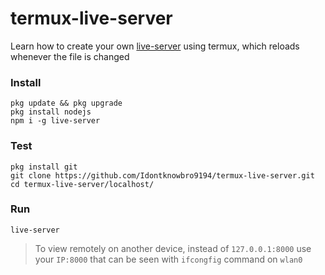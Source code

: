 
# termux-live-server
Learn how to create your own [live-server](https://github.com/tapio/live-server)
using termux, which reloads whenever the file is changed


### Install
    pkg update && pkg upgrade
    pkg install nodejs
    npm i -g live-server


### Test
    pkg install git
    git clone https://github.com/Idontknowbro9194/termux-live-server.git
    cd termux-live-server/localhost/


### Run
    live-server


> To view remotely on another device, instead of `127.0.0.1:8000`
> use your `IP:8000` that can be seen with `ifcongfig` command on `wlan0`
